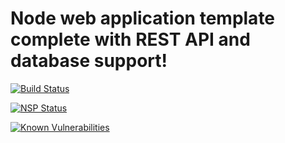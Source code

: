 # Node web application template complete with REST API and database support!

[![Build Status](https://travis-ci.org/bradgarropy/nwa.svg?branch=dev)](https://travis-ci.org/bradgarropy/nwa)


[![NSP Status](https://nodesecurity.io/orgs/brad-garropy/projects/27126b8e-87c8-46a5-bf73-80ea79993e3b/badge)](https://nodesecurity.io/orgs/brad-garropy/projects/27126b8e-87c8-46a5-bf73-80ea79993e3b)


[![Known Vulnerabilities](https://snyk.io/test/github/bradgarropy/nwa/badge.svg)](https://snyk.io/test/github/bradgarropy/nwa)
